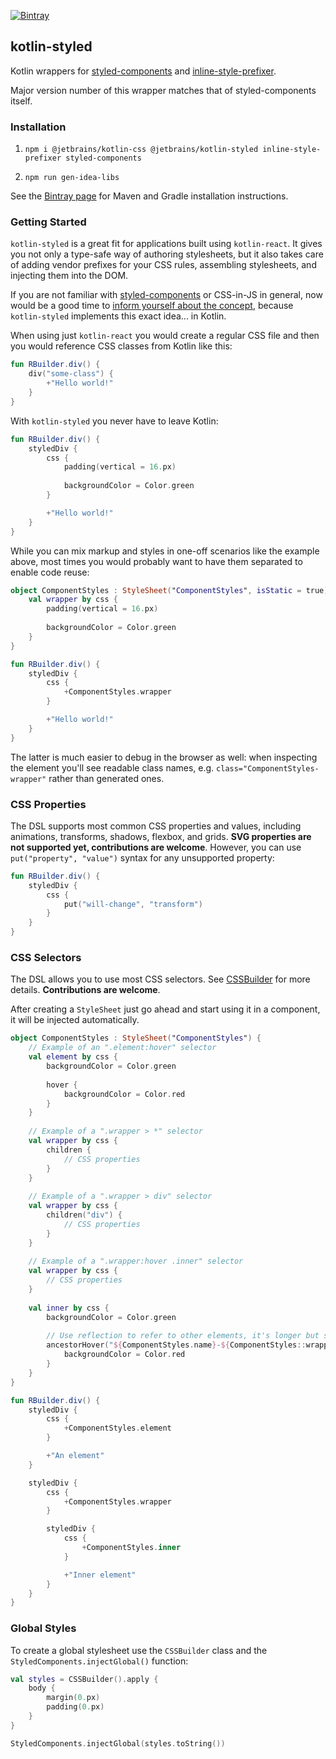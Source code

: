 [![Bintray](https://img.shields.io/bintray/v/kotlin/kotlin-js-wrappers/kotlin-styled)](https://bintray.com/kotlin/kotlin-js-wrappers/kotlin-styled)

## kotlin-styled

Kotlin wrappers for [styled-components](https://www.styled-components.com/) and [inline-style-prefixer](https://github.com/rofrischmann/inline-style-prefixer). 

Major version number of this wrapper matches that of styled-components itself.

### Installation

1. `npm i @jetbrains/kotlin-css @jetbrains/kotlin-styled inline-style-prefixer styled-components`

2. `npm run gen-idea-libs`

See the [Bintray page](https://bintray.com/kotlin/kotlin-js-wrappers/kotlin-styled) for Maven and Gradle installation 
instructions.

### Getting Started

`kotlin-styled` is a great fit for applications built using `kotlin-react`. It gives you not only a type-safe way of 
authoring stylesheets, but it also takes care of adding vendor prefixes for your CSS rules, assembling stylesheets, 
and injecting them into the DOM.

If you are not familiar with [styled-components](https://www.styled-components.com/) or CSS-in-JS in general, now would 
be a good time to [inform yourself about the concept](https://blog.codecarrot.net/all-you-need-to-know-about-css-in-js/), 
because `kotlin-styled` implements this exact idea... in Kotlin.

When using just `kotlin-react` you would create a regular CSS file and then you would reference CSS classes from Kotlin 
like this:

```kotlin
fun RBuilder.div() {
    div("some-class") {
        +"Hello world!"
    }
}
```

With `kotlin-styled` you never have to leave Kotlin:

```kotlin
fun RBuilder.div() {
    styledDiv {
        css {
            padding(vertical = 16.px)
	        
            backgroundColor = Color.green
        }

        +"Hello world!"
    }
}
```

While you can mix markup and styles in one-off scenarios like the example above, most times you would probably want to 
have them separated to enable code reuse:

```kotlin
object ComponentStyles : StyleSheet("ComponentStyles", isStatic = true) {
    val wrapper by css {
        padding(vertical = 16.px)
        
        backgroundColor = Color.green
    }
}

fun RBuilder.div() {
    styledDiv {
        css {
            +ComponentStyles.wrapper
        }

        +"Hello world!"
    }
}
```

The latter is much easier to debug in the browser as well: when inspecting the element you'll see readable class names, 
e.g. `class="ComponentStyles-wrapper"` rather than generated ones.

### CSS Properties

The DSL supports most common CSS properties and values, including animations, transforms, shadows, flexbox, and grids. 
**SVG properties are not supported yet, contributions are welcome**. 
However, you can use `put("property", "value")` syntax for any unsupported property:

```kotlin
fun RBuilder.div() {
    styledDiv {
        css {
            put("will-change", "transform")
        }
    }
}
```

### CSS Selectors

The DSL allows you to use most CSS selectors. See 
[CSSBuilder](https://github.com/JetBrains/kotlin-wrappers/blob/master/kotlin-css/src/main/kotlin/kotlinx/css/CSSBuilder.kt#L35)
for more details. **Contributions are welcome**.

After creating a `StyleSheet` just go ahead and start using it in a component, it will be injected automatically.

```kotlin
object ComponentStyles : StyleSheet("ComponentStyles") {
    // Example of an ".element:hover" selector
    val element by css {        
        backgroundColor = Color.green
        
        hover {
            backgroundColor = Color.red
        }
    }
    
    // Example of a ".wrapper > *" selector
    val wrapper by css {
        children {
            // CSS properties
        }
    }
    
    // Example of a ".wrapper > div" selector
    val wrapper by css {
        children("div") {
            // CSS properties
        }
    }
    
    // Example of a ".wrapper:hover .inner" selector 
    val wrapper by css {
        // CSS properties
    }
    
    val inner by css {
        backgroundColor = Color.green
        
        // Use reflection to refer to other elements, it's longer but safer than using hard-coded class names
        ancestorHover("${ComponentStyles.name}-${ComponentStyles::wrapper.name}") {
            backgroundColor = Color.red
        }
    }        
}

fun RBuilder.div() {
    styledDiv {
        css {
            +ComponentStyles.element
        }

        +"An element"
    }

    styledDiv {
        css {
            +ComponentStyles.wrapper
        }

        styledDiv {
            css {
                +ComponentStyles.inner
            }

            +"Inner element"
        }
    }
}
```

### Global Styles

To create a global stylesheet use the `CSSBuilder` class and the `StyledComponents.injectGlobal()` function:

```kotlin
val styles = CSSBuilder().apply {
    body {
        margin(0.px)
        padding(0.px)
    }
}

StyledComponents.injectGlobal(styles.toString())
```
